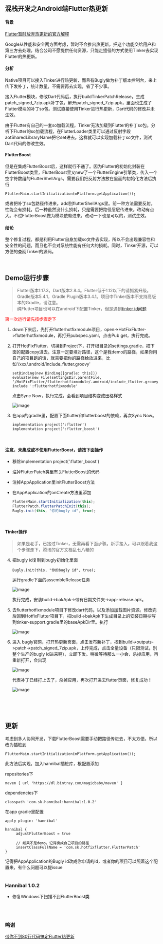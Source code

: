 ## 混栈开发之Android端Flutter热更新

#### 背景
[Flutter暂时放弃热更新的官方解释](https://github.com/flutter/flutter/issues/14330#issuecomment-485565194)

Google从性能和安全两方面考虑，暂时不会推出热更新，把这个功能交给用户和第三方去处理。结合公司不愿提供任何资源，只能走捷径的方式使用Tinker去实现Flutter的热更新。

#### 分析
Native项目可以接入Tinker进行热更新，而且有Bugly做为补丁版本控制台，来上传下发补丁，统计数量，不需要再去实现，省了不少事。

接入Flutter模块，修改Dart代码后，执行buildTinkerPatchRelease，生成patch\_signed\_7zip.apk补丁包，解开patch\_signed\_7zip.apk，里面也生成了Flutter模块的补丁so包。测试直接使用Tinker进行热更新，Dart代码的修改并未生效。

由于Flutter有自己的一套so加载流程，Tinker无法加载到Flutter的补丁so包。分析下Flutter的so加载流程，在FlutterLoader类里可以通过反射字段aotSharedLibraryName把它set进去，这样就可以实现加载补丁so文件，测试Dart代码的修改生效。

#### FlutterBoost
但是在集成FlutterBoost后，这样就行不通了。因为Flutter的初始化封装在FlutterBoost类里，FlutterBoost里又new了一个FlutterEngine引擎类，传入一个空字符数组的FlutterShellArgs。需要我们把反射方法放在里面的初始化方法后执行

```FlutterMain.startInitialization(mPlatform.getApplication());```

或者把补丁so包路径传进来，add到flutterShellArgs里。前一种方法需要反射，性能会有损耗，后一种虽然没什么损耗，只是需要把路径层层传进来，改动有点大。不过FlutterBoost做为模块依赖进来，改动一下也是可以的，测试生效。

#### 结论
整个修复过程，都是利用Flutter自身加载so文件去实现，所以不会出现兼容性和安全性的问题，而且也不会对系统性能有任何大的损耗。同时，Tinker开源，可以方便的查阅Tinker的源码。  

<br/>

## Demo运行步骤            
> Flutter版本1.17.3，Dart版本2.8.4。Flutter低于1.12以下的请抓紧升级。  
> Gradle版本5.4.1，Gradle Plugin版本3.4.1。项目中Tinker版本不支持高版本的Gradle，请注意。  
> 纯Flutter项目也可以在android下配置Tinker，但是遇到[tinker id问题](https://github.com/Tencent/tinker/issues/1422)

<font color=#ff0000>第一次运行请先按步骤走下</font>


1. down下来后，先打开flutterhotfixmodule项目，open->HotFixFlutter->flutterhotfixmodule，再打开pubspec.yaml，点击Pub get，执行完成。

2. 打开HotFixFlutter，切换到Project下，打开根目录的settings.gradle，把下面的配置copy进去。注意一定要填对路径，这个是我demo的路径，如果你用自己的项目跑的话，就需要把你的路径给放进来，比如'/xxx/.android/include_flutter.groovy'

	```
	setBinding(new Binding([gradle: this]))
	evaluate(new File(settingsDir.parentFile, '/HotFixFlutter/flutterhotfixmodule/.android/include_flutter.groovy'))
	include ':flutterhotfixmodule'
	```
	点击Sync Now，执行完成，会看到项目结构变成田格样式
	
	![image](https://github.com/magicbaby810/HotfixFlutter/blob/master/screenshot/QQ20200624-180051@2x.png)
	
3. 在app的gradle里，配置下面flutter和flutterboost的依赖，再次Sync Now。
 
	```
	implementation project(':flutter')
	implementation project(':flutter_boost')
   ```
<br/>
   
#### 注意，未集成或不使用FlutterBoost，请按下面操作
- 移除implementation project(':flutter_boost')
- 注掉FlutterPatch类里有关FlutterBoost的代码
- 注掉AppApplication里initFlutterBoost方法
- 在AppApplication的onCreate方法里添加
	
	```java
	FlutterMain.startInitialization(this);
	FlutterPatch.flutterPatchInit(this);
	Bugly.init(this, "你的bugly id", true);
	```
<br/>	

#### Tinker操作
> 如果是老手，已接过Tinker，无需再看下面步骤。新手接入，可以跟着我这个步骤走下，腾讯的官方文档乱七八糟的    
  
4.  把bugly id复制到bugly初始化里面

	```
	Bugly.init(this, "你的bugly id", true);
	``` 
	运行gradle下面的assembleRelease任务
	
	
	![image](https://github.com/magicbaby810/HotfixFlutter/blob/master/screenshot/QQ20200624-183519@2x.png)
	
	执行完成，安装build->bakApk->带有日期文件夹->app-release.apk。
	
5. 去flutterhotfixmodule项目下修改dart代码，以及添加加载图片资源。修改完后回到HotfixFlutter项目下，把build->bakApk下生成目录上的安装日期抄写到tinker-support.gradle里的baseApkDir里。执行

	![image](https://github.com/magicbaby810/HotfixFlutter/blob/master/screenshot/QQ20200624-184708@2x.png)
	
6. 进入	bugly官网，打开热更新页面，点击发布新补丁，找到build->outputs->patch->patch_signed_7zip.apk，上传完成，点击全量设备（只限测试，别整个生产的bugly id进来啊），立即下发。稍微等待那么一小会，杀掉应用，再重新打开，会出现
	
	![image](https://github.com/magicbaby810/HotfixFlutter/blob/master/screenshot/QQ20200624-191212@2x.png)
	
	代表补丁已经打上去了，杀掉应用，再次打开进去flutter页面，修复成功！
	
	![image](https://github.com/magicbaby810/HotfixFlutter/blob/master/screenshot/WX20200629-103028.png)
<br/>
<br/>
<br/>	
	
## 更新
考虑到多人协同开发，下载FlutterBoost需要手动把路径传进去，不太方便。所以改为插桩到

```
FlutterMain.startInitialization(mPlatform.getApplication());
```

此方法后实现，加入hannibal插桩库，根配置添加  

repositories下

```
maven { url 'https://dl.bintray.com/magicbaby/maven' }

```

dependencies下

```
classpath 'com.sk.hannibal:hannibal:1.0.2'
```
  
在app gradle里配置  
  
```  
apply plugin: 'hannibal'
	
hannibal {
	 adjustFlutterBoost = true
	 
	 // 如果不是demo，记得换成自己项目的路径
	 insertClassFullName = 'com.sk.hotfixflutter.FlutterPatch' 
}
```
记得把AppApplication的Bugly id改成你申请的id，或者你的项目可以照着这个配置来，有什么问题可以提issue
<br/>
<br/>

### Hannibal 1.0.2 
- 修复Windows下扫描不到FlutterBoost类  
<br/>
<br/>


### 鸣谢
[带你不到80行代码搞定Flutter热更新](https://cloud.tencent.com/developer/article/1531498)
	






